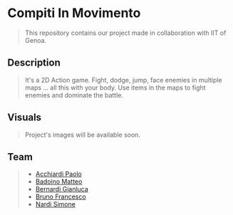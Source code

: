 # Compiti In Movimento

> This repository contains our project made in collaboration with IIT of Genoa.

## Description

> It's a 2D Action game. Fight, dodge, jump, face enemies in multiple maps ... all this with your body. Use items in the maps to fight enemies and dominate the battle.

## Visuals

> Project's images will be available soon.

## Team

> * [Acchiardi Paolo](https://github.com/paoloacchiardi "paoloacchiardi")
> * [Badoino Matteo](https://github.com/BadoinoMatteo "BadoinoMatteo")
> * [Bernardi Gianluca](https://github.com/GianluBerna "GianluBerna")
> * [Bruno Francesco](https://github.com/FraBrunoSchool "FraBrunoSchool")
> * [Nardi Simone](https://github.com/SimoNardi "SimoNardi")
